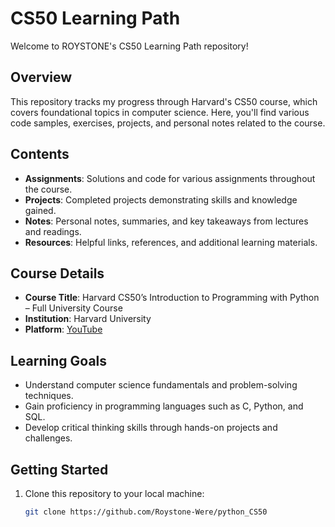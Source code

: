 # CS50 Learning Path

Welcome to ROYSTONE's CS50 Learning Path repository!

## Overview

This repository tracks my progress through Harvard's CS50 course, which covers foundational topics in computer science. Here, you'll find various code samples, exercises, projects, and personal notes related to the course.

## Contents

- **Assignments**: Solutions and code for various assignments throughout the course.
- **Projects**: Completed projects demonstrating skills and knowledge gained.
- **Notes**: Personal notes, summaries, and key takeaways from lectures and readings.
- **Resources**: Helpful links, references, and additional learning materials.

## Course Details

- **Course Title**: Harvard CS50’s Introduction to Programming with Python – Full University Course
- **Institution**: Harvard University
- **Platform**: [YouTube](https://www.youtube.com/watch?v=nLRL_NcnK-4&t=5006s)

## Learning Goals

- Understand computer science fundamentals and problem-solving techniques.
- Gain proficiency in programming languages such as C, Python, and SQL.
- Develop critical thinking skills through hands-on projects and challenges.

## Getting Started

1. Clone this repository to your local machine:
   ```bash
   git clone https://github.com/Roystone-Were/python_CS50
